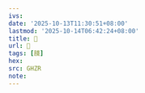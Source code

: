 ```yaml
---
ivs:
date: '2025-10-13T11:30:51+08:00'
lastmod: '2025-10-14T06:42:24+08:00'
title: 󰧗
url: 󰧗
tags: [䏼]
hex: 
src: GHZR
note:
---
```

